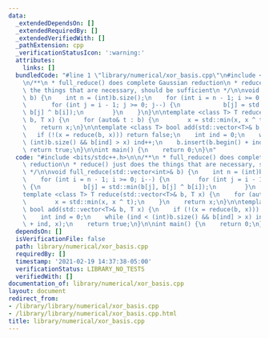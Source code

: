 ```yaml
---
data:
  _extendedDependsOn: []
  _extendedRequiredBy: []
  _extendedVerifiedWith: []
  _pathExtension: cpp
  _verificationStatusIcon: ':warning:'
  attributes:
    links: []
  bundledCode: "#line 1 \"library/numerical/xor_basis.cpp\"\n#include <bits/stdc++.h>\n\
    \n/**\n * full_reduce() does complete Gaussian reduction\n * reduce() just does\
    \ the things that are necessary, should be sufficient\n */\n\nvoid full_reduce(std::vector<int>&\
    \ b) {\n    int n = (int)b.size();\n    for (int i = n - 1; i >= 0; i--) {\n \
    \       for (int j = i - 1; j >= 0; j--) {\n            b[j] = std::min(b[j],\
    \ b[j] ^ b[i]);\n        }\n    }\n}\n\ntemplate <class T> T reduce(std::vector<T>&\
    \ b, T x) {\n    for (auto& t : b) {\n        x = std::min(x, x ^ t);\n    }\n\
    \    return x;\n}\n\ntemplate <class T> bool add(std::vector<T>& b, T x) {\n \
    \   if (!(x = reduce(b, x))) return false;\n    int ind = 0;\n    while (ind <\
    \ (int)b.size() && b[ind] > x) ind++;\n    b.insert(b.begin() + ind, x);\n   \
    \ return true;\n}\n\nint main() {\n    return 0;\n}\n"
  code: "#include <bits/stdc++.h>\n\n/**\n * full_reduce() does complete Gaussian\
    \ reduction\n * reduce() just does the things that are necessary, should be sufficient\n\
    \ */\n\nvoid full_reduce(std::vector<int>& b) {\n    int n = (int)b.size();\n\
    \    for (int i = n - 1; i >= 0; i--) {\n        for (int j = i - 1; j >= 0; j--)\
    \ {\n            b[j] = std::min(b[j], b[j] ^ b[i]);\n        }\n    }\n}\n\n\
    template <class T> T reduce(std::vector<T>& b, T x) {\n    for (auto& t : b) {\n\
    \        x = std::min(x, x ^ t);\n    }\n    return x;\n}\n\ntemplate <class T>\
    \ bool add(std::vector<T>& b, T x) {\n    if (!(x = reduce(b, x))) return false;\n\
    \    int ind = 0;\n    while (ind < (int)b.size() && b[ind] > x) ind++;\n    b.insert(b.begin()\
    \ + ind, x);\n    return true;\n}\n\nint main() {\n    return 0;\n}"
  dependsOn: []
  isVerificationFile: false
  path: library/numerical/xor_basis.cpp
  requiredBy: []
  timestamp: '2021-02-19 14:37:38-05:00'
  verificationStatus: LIBRARY_NO_TESTS
  verifiedWith: []
documentation_of: library/numerical/xor_basis.cpp
layout: document
redirect_from:
- /library/library/numerical/xor_basis.cpp
- /library/library/numerical/xor_basis.cpp.html
title: library/numerical/xor_basis.cpp
---
```

